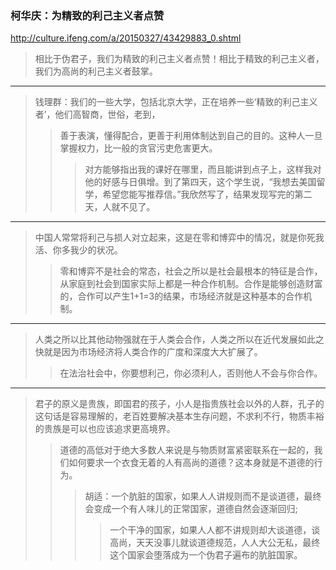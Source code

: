 ### 柯华庆：为精致的利己主义者点赞
http://culture.ifeng.com/a/20150327/43429883_0.shtml
>相比于伪君子，我们为精致的利己主义者点赞！相比于精致的利己主义者，我们为高尚的利己主义者鼓掌。
---
>钱理群：我们的一些大学，包括北京大学，正在培养一些‘精致的利己主义者’，他们高智商，世俗，老到，
>>善于表演，懂得配合，更善于利用体制达到自己的目的。这种人一旦掌握权力，比一般的贪官污吏危害更大。
>>>对方能够指出我的课好在哪里，而且能讲到点子上，这样我对他的好感与日俱增。到了第四天，这个学生说，“我想去美国留学，希望您能写推荐信。”我欣然写了，结果发现写完的第二天，人就不见了。
---
>中国人常常将利己与损人对立起来，这是在零和博弈中的情况，就是你死我活、你多我少的状况。
>>零和博弈不是社会的常态，社会之所以是社会最根本的特征是合作，从家庭到社会到国家实际上都是一种合作机制。合作是能够创造财富的，合作可以产生1+1=3的结果，市场经济就是这种基本的合作机制。
---
>人类之所以比其他动物强就在于人类会合作，人类之所以在近代发展如此之快就是因为市场经济将人类合作的广度和深度大大扩展了。
>>在法治社会中，你要想利己，你必须利人，否则他人不会与你合作。
---
>君子的原义是贵族，即国君的孩子，小人是指贵族社会以外的人群，孔子的这句话是容易理解的，老百姓要解决基本生存问题，不求利不行，物质丰裕的贵族是可以也应该追求更高境界。
>>道德的高低对于绝大多数人来说是与物质财富紧密联系在一起的，我们如何要求一个衣食无着的人有高尚的道德？这本身就是不道德的行为。
>>>胡适：一个肮脏的国家，如果人人讲规则而不是谈道德，最终会变成一个有人味儿的正常国家，道德自然会逐渐回归;
>>>>一个干净的国家，如果人人都不讲规则却大谈道德，谈高尚，天天没事儿就谈道德规范，人人大公无私，最终这个国家会堕落成为一个伪君子遍布的肮脏国家。